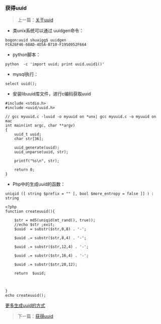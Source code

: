 ### 获得uuid

> 上一篇：[关于uuid](<5.md>)

- 类unix系统可以通过 uuidgen命令：

```
bogon:uuid shuaigg$ uuidgen
FC626F46-68AD-4D5A-B710-F1950952F664
```

- python脚本：

```
python  -c 'import uuid; print uuid.uuid1()'
```

- mysql执行：

```
select uuid();
```
- 安装libuuid库文件，进行c编码获取uuid

```
#include <stdio.h>
#include <uuid/uuid.h>

// gcc myuuid.c -luuid -o myuuid on *unx| gcc myuuid.c -o myuuid on mac
int main(int argc, char **argv)
{
    uuid_t uuid;
    char str[36];
 
    uuid_generate(uuid);
    uuid_unparse(uuid, str);
 
    printf("%s\n", str);
 
    return 0;
}

```



- Php中的生成uuid的函数：

```
uniqid ([ string $prefix = "" [, bool $more_entropy = false ]] ) : string

<?php
function createuuid(){

	$str = md5(uniqid(mt_rand(), true));
	//echo $str ;exit;
	$uuid  = substr($str,0,8) . '-';

	$uuid .= substr($str,8,4) . '-';

	$uuid .= substr($str,12,4) . '-';

	$uuid .= substr($str,16,4) . '-';

	$uuid .= substr($str,20,12);

	return  $uuid;



}
echo createuuid();
```



[更多生成uuid的方式](<https://betterexplained.com/articles/the-quick-guide-to-guids/>)

> 下一篇：[获得uuid](<5.2.md>)

